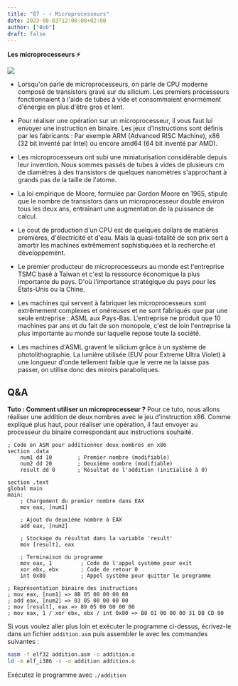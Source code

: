 ```yaml
---
title: "87 - ⚡ Microprocesseurs"
date: 2023-08-03T12:00:00+02:00
author: ["Bob"]
draft: false
---
```


**Les microprocesseurs ⚡**

![](/img/87.jpg)

- Lorsqu'on parle de microprocesseurs, on parle de CPU moderne composé de transistors gravé sur du silicium. Les premiers processeurs fonctionnaient à l'aide de tubes à vide et consommaient énormément d'énergie en plus d'être gros et lent.

- Pour réaliser une opération sur un microprocesseur, il vous faut lui envoyer une instruction en binaire. Les jeux d'instructions sont définis par les fabricants : Par exemple ARM (Advanced RISC Machine), x86 (32 bit inventé par Intel) ou encore amd64 (64 bit inventé par AMD).

- Les microprocesseurs ont subi une miniaturisation considérable depuis leur invention. Nous sommes passés de tubes à vides de plusieurs cm de diamètres à des transistors de quelques nanomètres s'approchant à grands pas de la taille de l'atome.

- La loi empirique de Moore, formulée par Gordon Moore en 1965, stipule que le nombre de transistors dans un microprocesseur double environ tous les deux ans, entraînant une augmentation de la puissance de calcul.

- Le cout de production d'un CPU est de quelques dollars de matières premières, d'électricité et d'eau. Mais la quasi-totalité de son prix sert à amortir les machines extrêmement sophistiquées et la recherche et développement.

- Le premier producteur de microprocesseurs au monde est l'entreprise TSMC basé à Taiwan et c'est la ressource économique la plus importante du pays. D'où l'importance stratégique du pays pour les États-Unis ou la Chine.  

- Les machines qui servent à fabriquer les microprocesseurs sont extrêmement complexes et onéreuses et ne sont fabriqués que par une seule entreprise : ASML aux Pays-Bas. L'entreprise ne produit que 10 machines par ans et du fait de son monopole, c'est de loin l'entreprise la plus importante au monde sur laquelle repose toute la société.

- Les machines d'ASML gravent le silicium grâce à un système de photolithographie. La lumière utilisée (EUV pour Extreme Ultra Violet) à une longueur d'onde tellement faible que le verre ne la laisse pas passer, on utilise donc des miroirs paraboliques.
## Q&A

**Tuto : Comment utiliser un microprocesseur ?**
Pour ce tuto, nous allons réaliser une addition de deux nombres avec le jeu d'instruction x86.
Comme expliqué plus haut, pour réaliser une opération, il faut envoyer au processeur du binaire correspondant aux instructions souhaité.
```assembly
; Code en ASM pour additionner deux nombres en x86
section .data
    num1 dd 10        ; Premier nombre (modifiable)
    num2 dd 20        ; Deuxième nombre (modifiable)
    result dd 0       ; Résultat de l'addition (initialisé à 0)

section .text
global main
main:
    ; Chargement du premier nombre dans EAX
    mov eax, [num1]

    ; Ajout du deuxième nombre à EAX
    add eax, [num2]

    ; Stockage du résultat dans la variable 'result'
    mov [result], eax

    ; Terminaison du programme
    mov eax, 1         ; Code de l'appel système pour exit
    xor ebx, ebx       ; Code de retour 0
    int 0x80           ; Appel système pour quitter le programme

; Représentation binaire des instructions
; mov eax, [num1] => 8B 05 00 00 00 00
; add eax, [num2] => 03 05 00 00 00 00
; mov [result], eax => 89 05 00 00 00 00
; mov eax, 1 / xor ebx, ebx / int 0x80 => B8 01 00 00 00 31 DB CD 80
```
Si vous voulez aller plus loin et exécuter le programme ci-dessus, écrivez-le dans un fichier `addition.asm` puis assembler le avec les commandes suivantes :
```bash
nasm -f elf32 addition.asm -o addition.o
ld -m elf_i386 -s -o addition addition.o
```
Exécutez le programme avec `./addition`
